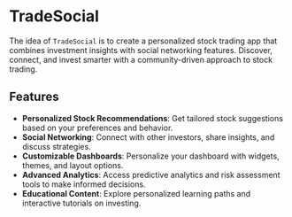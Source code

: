 # TradeSocial
The idea of `TradeSocial` is to create a personalized stock trading app that combines investment insights with social networking features. Discover, connect, and invest smarter with a community-driven approach to stock trading.

## Features

- **Personalized Stock Recommendations**: Get tailored stock suggestions based on your preferences and behavior.
- **Social Networking**: Connect with other investors, share insights, and discuss strategies.
- **Customizable Dashboards**: Personalize your dashboard with widgets, themes, and layout options.
- **Advanced Analytics**: Access predictive analytics and risk assessment tools to make informed decisions.
- **Educational Content**: Explore personalized learning paths and interactive tutorials on investing.
